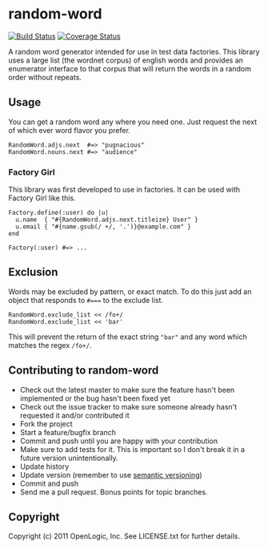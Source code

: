 random-word
====
[![Build Status](https://travis-ci.org/openlogic/random-word.svg?branch=master)](https://travis-ci.org/openlogic/random-word)
[![Coverage Status](https://coveralls.io/repos/github/openlogic/random-word/badge.svg?branch=master)](https://coveralls.io/github/openlogic/random-word?branch=master)

A random word generator intended for use in test data factories.  This
library uses a large list (the wordnet corpus) of english words and
provides an enumerator interface to that corpus that will return the
words in a random order without repeats.

Usage
----

You can get a random word any where you need one. Just request the
next of which ever word flavor you prefer.

    RandomWord.adjs.next  #=> "pugnacious"
    RandomWord.nouns.next #=> "audience"
    
### Factory Girl

This library was first developed to use in factories. It can be used
with Factory Girl like this.

    Factory.define(:user) do |u|
      u.name  { "#{RandomWord.adjs.next.titleize} User" }
      u.email { "#{name.gsub(/ +/, '.')}@example.com" }
    end

    Factory(:user) #=> ...

Exclusion
----

Words may be excluded by pattern, or exact match. To do this just add
an object that responds to `#===` to the exclude list.

    RandomWord.exclude_list << /fo+/
    RandomWord.exclude_list << 'bar'

This will prevent the return of the exact string `"bar"` and any word
which matches the regex `/fo+/`.


Contributing to random-word
----
 
* Check out the latest master to make sure the feature hasn't been implemented or the bug hasn't been fixed yet
* Check out the issue tracker to make sure someone already hasn't requested it and/or contributed it
* Fork the project
* Start a feature/bugfix branch
* Commit and push until you are happy with your contribution
* Make sure to add tests for it. This is important so I don't break it in a future version unintentionally.
* Update history
* Update version (remember to use [semantic versioning][semver])
* Commit and push
* Send me a pull request. Bonus points for topic branches.

[semver]:http://semver.org/ 

Copyright
----

Copyright (c) 2011 OpenLogic, Inc. See LICENSE.txt for
further details.

